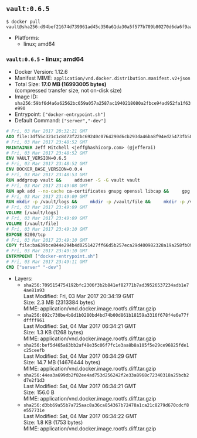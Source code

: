 ## `vault:0.6.5`

```console
$ docker pull vault@sha256:d94bef21674d739961ad45c350a61da30a5f577b709b80270d6da6f9aa209c2a
```

-	Platforms:
	-	linux; amd64

### `vault:0.6.5` - linux; amd64

-	Docker Version: 1.12.6
-	Manifest MIME: `application/vnd.docker.distribution.manifest.v2+json`
-	Total Size: **17.0 MB (16993005 bytes)**  
	(compressed transfer size, not on-disk size)
-	Image ID: `sha256:59bf6d4a6a62562bc659a057a2587ac1940218080a2fbce94ad952fa1f63e990`
-	Entrypoint: `["docker-entrypoint.sh"]`
-	Default Command: `["server","-dev"]`

```dockerfile
# Fri, 03 Mar 2017 20:32:21 GMT
ADD file:3df55c321c1c8d73f22bc69240c0764290d6cb293da46ba8f94ed25473fb5853 in / 
# Fri, 03 Mar 2017 23:48:52 GMT
MAINTAINER Jeff Mitchell <jeff@hashicorp.com> (@jefferai)
# Fri, 03 Mar 2017 23:48:52 GMT
ENV VAULT_VERSION=0.6.5
# Fri, 03 Mar 2017 23:48:52 GMT
ENV DOCKER_BASE_VERSION=0.0.4
# Fri, 03 Mar 2017 23:48:53 GMT
RUN addgroup vault &&     adduser -S -G vault vault
# Fri, 03 Mar 2017 23:49:08 GMT
RUN apk add --no-cache ca-certificates gnupg openssl libcap &&     gpg --recv-keys 91A6E7F85D05C65630BEF18951852D87348FFC4C &&     mkdir -p /tmp/build &&     cd /tmp/build &&     wget https://releases.hashicorp.com/docker-base/${DOCKER_BASE_VERSION}/docker-base_${DOCKER_BASE_VERSION}_linux_amd64.zip &&     wget https://releases.hashicorp.com/docker-base/${DOCKER_BASE_VERSION}/docker-base_${DOCKER_BASE_VERSION}_SHA256SUMS &&     wget https://releases.hashicorp.com/docker-base/${DOCKER_BASE_VERSION}/docker-base_${DOCKER_BASE_VERSION}_SHA256SUMS.sig &&     gpg --batch --verify docker-base_${DOCKER_BASE_VERSION}_SHA256SUMS.sig docker-base_${DOCKER_BASE_VERSION}_SHA256SUMS &&     grep ${DOCKER_BASE_VERSION}_linux_amd64.zip docker-base_${DOCKER_BASE_VERSION}_SHA256SUMS | sha256sum -c &&     unzip docker-base_${DOCKER_BASE_VERSION}_linux_amd64.zip &&     cp bin/gosu bin/dumb-init /bin &&     wget https://releases.hashicorp.com/vault/${VAULT_VERSION}/vault_${VAULT_VERSION}_linux_amd64.zip &&     wget https://releases.hashicorp.com/vault/${VAULT_VERSION}/vault_${VAULT_VERSION}_SHA256SUMS &&     wget https://releases.hashicorp.com/vault/${VAULT_VERSION}/vault_${VAULT_VERSION}_SHA256SUMS.sig &&     gpg --batch --verify vault_${VAULT_VERSION}_SHA256SUMS.sig vault_${VAULT_VERSION}_SHA256SUMS &&     grep vault_${VAULT_VERSION}_linux_amd64.zip vault_${VAULT_VERSION}_SHA256SUMS | sha256sum -c &&     unzip -d /bin vault_${VAULT_VERSION}_linux_amd64.zip &&     cd /tmp &&     rm -rf /tmp/build &&     apk del gnupg openssl &&     rm -rf /root/.gnupg
# Fri, 03 Mar 2017 23:49:09 GMT
RUN mkdir -p /vault/logs &&     mkdir -p /vault/file &&     mkdir -p /vault/config &&     chown -R vault:vault /vault
# Fri, 03 Mar 2017 23:49:09 GMT
VOLUME [/vault/logs]
# Fri, 03 Mar 2017 23:49:09 GMT
VOLUME [/vault/file]
# Fri, 03 Mar 2017 23:49:10 GMT
EXPOSE 8200/tcp
# Fri, 03 Mar 2017 23:49:10 GMT
COPY file:ba639bce844e294b4d0251427ff66d5b257eca29d400982328a19a258fb09db9 in /usr/local/bin/docker-entrypoint.sh 
# Fri, 03 Mar 2017 23:49:10 GMT
ENTRYPOINT ["docker-entrypoint.sh"]
# Fri, 03 Mar 2017 23:49:11 GMT
CMD ["server" "-dev"]
```

-	Layers:
	-	`sha256:7095154754192bfc2306f3b2b841ef82771b7ad39526537234adb1e74ae81a93`  
		Last Modified: Fri, 03 Mar 2017 20:34:19 GMT  
		Size: 2.3 MB (2313384 bytes)  
		MIME: application/vnd.docker.image.rootfs.diff.tar.gzip
	-	`sha256:892c730be4b8d1b0280bd4bd74b00d861b18159a3316f678f4e6e77fdffff961`  
		Last Modified: Sat, 04 Mar 2017 06:34:21 GMT  
		Size: 1.3 KB (1268 bytes)  
		MIME: application/vnd.docker.image.rootfs.diff.tar.gzip
	-	`sha256:bef5d465a63bb2af48e35c06f7fc1e3aa8b8a105f5e29ce96825fde1c25ceefb`  
		Last Modified: Sat, 04 Mar 2017 06:34:29 GMT  
		Size: 14.7 MB (14676444 bytes)  
		MIME: application/vnd.docker.image.rootfs.diff.tar.gzip
	-	`sha256:44ea3a699db2f82ee4ad753d256242f2e33a8968c72340318a25bcb2d7e2f1d3`  
		Last Modified: Sat, 04 Mar 2017 06:34:21 GMT  
		Size: 156.0 B  
		MIME: application/vnd.docker.image.rootfs.diff.tar.gzip
	-	`sha256:d3bb69a55b7a725aac8a36ca854367b72478a1ca21c8279d670cdcf8e557731e`  
		Last Modified: Sat, 04 Mar 2017 06:34:22 GMT  
		Size: 1.8 KB (1753 bytes)  
		MIME: application/vnd.docker.image.rootfs.diff.tar.gzip
